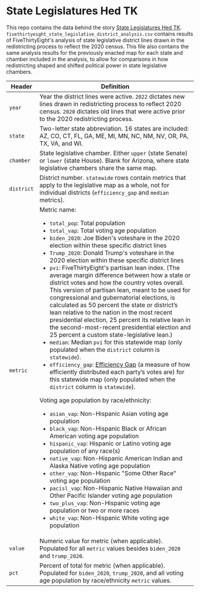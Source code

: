 # State Legislatures Hed TK

This repo contains the data behind the story [State Legislatures Hed TK](https://fivethirtyeight.com/features/slug-tk-tk/). `fivethirtyeight_state_legislative_district_analysis.csv` contains results of FiveThirtyEight's analysis of state legislative district lines drawn in the redistricting process to reflect the 2020 census. This file also contains the same analysis results for the previously enacted map for each state and chamber included in the analysis, to allow for comparisons in how redistricting shaped and shifted political power in state legislative chambers.

Header | Definition
---|---------
`year` | Year the district lines were active. `2022` dictates new lines drawn in redistricting process to reflect 2020 census. `2020` dictates old lines that were active prior to the 2020 redistricting process.
`state` | Two-letter state abbreviation. 16 states are included: AZ, CO, CT, FL, GA, ME, MI, MN, NC, NM, NV, OR, PA, TX, VA, and WI.
`chamber` | State legislative chamber. Either `upper` (state Senate) or `lower` (state House). Blank for Arizona, where state legislative chambers share the same map.
`district` | District number. `statewide` rows contain metrics that apply to the legislative map as a whole, not for individual districts (`efficiency_gap` and `median` metrics).
`metric` | Metric name:<br><ul><li>`total_pop`: Total population</li><li>`total_vap`: Total voting age population</li><li>`biden_2020`: Joe Biden's voteshare in the 2020 election within these specific district lines</li><li>`Trump_2020`: Donald Trump's voteshare in the 2020 election within these specific district lines</li><li>`pvi`: FiveThirtyEight's partisan lean index. (The average margin difference between how a state or district votes and how the country votes overall. This version of partisan lean, meant to be used for congressional and gubernatorial elections, is calculated as 50 percent the state or district’s lean relative to the nation in the most recent presidential election, 25 percent its relative lean in the second-most-recent presidential election and 25 percent a custom state-legislative lean.)</li><li>`median`: Median `pvi` for this statewide map (only populated when the `district` column is `statewide`).</li><li>`efficiency_gap`: <a href="https://www.brennancenter.org/sites/default/files/legal-work/How_the_Efficiency_Gap_Standard_Works.pdf">Efficiency Gap</a> (a measure of how efficiently distributed each party’s votes are) for this statewide map (only populated when the `district` column is `statewide`).</li></ul>Voting age population by race/ethnicity:<ul><li>`asian_vap`: Non-Hispanic Asian voting age population</li><li>`black_vap`: Non-Hispanic Black or African American voting age population</li><li>`hispanic_vap`: Hispanic or Latino voting age population of any race(s)</li><li>`native_vap`: Non-Hispanic American Indian and Alaska Native voting age population</li><li>`other_vap`: Non-Hispanic "Some Other Race" voting age population</li><li>`pacisl_vap`: Non-Hispanic Native Hawaiian and Other Pacific Islander voting age population</li><li>`two_plus_vap`: Non-Hispanic voting age population or two or more races</li><li>`white_vap`: Non-Hispanic White voting age population</li></ul>
`value` | Numeric value for metric (when applicable). Populated for all `metric` values besides `biden_2020` and `trump_2020`.
`pct` | Percent of total for metric (when applicable). Populated for `biden_2020`, `trump_2020`, and all voting age population by race/ethnicity `metric` values.
